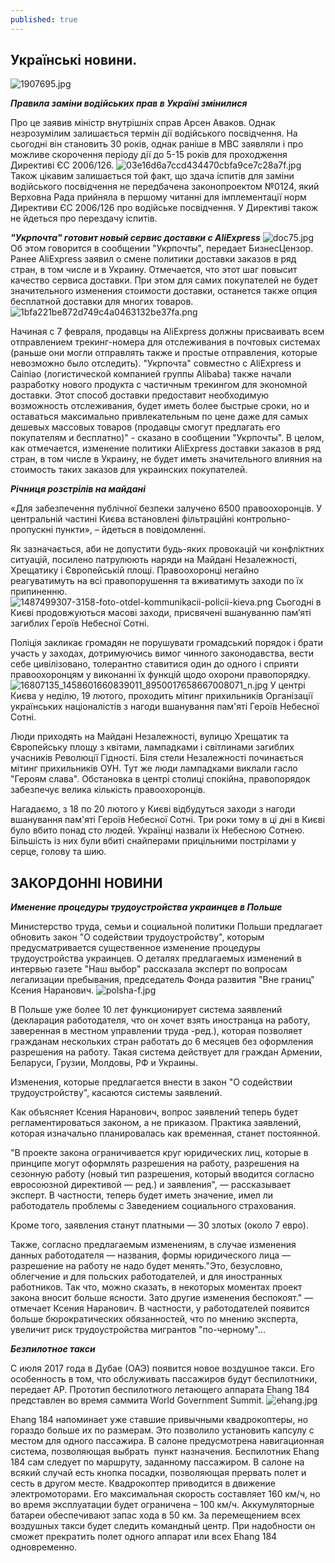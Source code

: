 ```yaml
---
published: true
---
```

## Украïнськi новини. 
![1907695.jpg]({{site.baseurl}}images/1907695.jpg)

**_Правила заміни водійських прав в Україні змінилися_** 

 
 Про  це заявив міністр внутрішніх справ Арсен Аваков. Однак незрозумілим залишається термін дії водійського посвідчення. На сьогодні він становить 30 років, однак раніше в МВС заявляли і про можливе скорочення періоду дії до 5-15 років для проходження Директиві ЄС 2006/126.
 ![03e16d6a7ccd434470cbfa9ce7c28a7f.jpg]({{site.baseurl}}images/03e16d6a7ccd434470cbfa9ce7c28a7f.jpg)
Також цікавим залишається той факт, що здача іспитів для заміни водійського посвідчення не передбачена законопроектом №0124, який Верховна Рада прийняла в першому читанні для імплементації норм Директиви ЄС 2006/126 про водійське посвідчення. У Директиві також не йдеться про перездачу іспитів.  

 **_"Укрпочта" готовит новый сервис доставки с AliExpress_**
 ![doc75.jpg]({{site.baseurl}}images/doc75.jpg)
 Об этом говорится в сообщении "Укрпочты", передает БизнесЦензор.
 Ранее AliExpress заявил о смене политики доставки заказов в ряд стран, в том числе и в Украину. Отмечается, что этот шаг повысит качество сервиса доставки. При этом для самих покупателей не будет значительного изменения стоимости доставки, останется также опция бесплатной доставки для многих товаров.
 ![1bfa221be872d749c4a0463132be37fa.png]({{site.baseurl}}images/1bfa221be872d749c4a0463132be37fa.png)

Начиная с 7 февраля, продавцы на AliExpress должны присваивать всем отправлением трекинг-номера для отслеживания в почтовых системах (раньше они могли отправлять также и простые отправления, которые невозможно было отследить).
"Укрпочта" совместно с AliExpress и Саіпіао (логистической компанией группы Alibaba) также начали разработку нового продукта с частичным трекингом для экономной доставки. Этот способ доставки предоставит необходимую возможность отслеживания, будет иметь более быстрые сроки, но и оставаться максимально привлекательным по цене даже для самых дешевых массовых товаров (продавцы смогут предлагать его покупателям и бесплатно)" - сказано в сообщении "Укрпочты".
В целом, как отмечается, изменение политики AliExpress доставки заказов в ряд стран, в том числе в Украину, не будет иметь значительного влияния на стоимость таких заказов для украинских покупателей. 
 
 _**Рiчниця розстрiлiв на майданi**_
 
«Для забезпечення публічної безпеки залучено 6500 правоохоронців. У центральній частині Києва встановлені фільтраційні контрольно-пропускні пункти», – йдеться в повідомленні.

Як зазначається, аби не допустити будь-яких провокацій чи конфліктних ситуацій, посилено патрулюють наряди на Майдані Незалежності, Хрещатику і Європейській площі. Правоохоронці негайно реагуватимуть на всі правопорушення та вживатимуть заходи по їх припиненню.
![1487499307-3158-foto-otdel-kommunikacii-policii-kieva.png]({{site.baseurl}}images/1487499307-3158-foto-otdel-kommunikacii-policii-kieva.png)
Сьогодні в Києві продовжуються масові заходи, присвячені вшануванню пам’яті загиблих Героїв Небесної Сотні.

Поліція закликає громадян не порушувати громадський порядок і брати участь у заходах, дотримуючись вимог чинного законодавства, вести себе цивілізовано, толерантно ставитися один до одного і сприяти правоохоронцям у виконанні їх функцій щодо охорони правопорядку.
![16807135_1458601660839011_8950017658667008071_n.jpg]({{site.baseurl}}images/16807135_1458601660839011_8950017658667008071_n.jpg)
У центрі Києва у неділю, 19 лютого, проходить мітинг прихильників Організації українських націоналістів з нагоди вшанування пам'яті Героїв Небесної Сотні.

Люди приходять на Майдані Незалежності, вулицю Хрещатик та Європейську площу з квітами, лампадками і світлинами загиблих учасників Революції Гідності.
Біля стели Незалежності починається мітинг прихильників ОУН. Тут же люди лампадками виклали гасло "Героям слава".
Обстановка в центрі столиці спокійна, правопорядок забезпечує велика кількість правоохоронців.

Нагадаємо, з 18 по 20 лютого у Києві відбудуться заходи з нагоди вшанування пам'яті Героїв Небесної Сотні. Три роки тому в ці дні в Києві було вбито понад сто людей. Українці назвали їх Небесною Сотнею. Більшість із них були вбиті снайперами прицільними пострілами у серце, голову та шию.

## ЗАКОРДОННI НОВИНИ

_**Именение процедуры трудоустройства украинцев в Польше**_

Министерство труда, семьи и социальной политики Польши предлагает обновить закон "О содействии трудоустройству", которым предусматривается существенное изменение процедуры трудоустройства украинцев.
О деталях предлагаемых изменений в интервью газете "Наш выбор" рассказала эксперт по вопросам легализации пребывания, председатель Фонда развития "Вне границ" Ксения Наранович.
![polsha-f.jpg]({{site.baseurl}}images/polsha-f.jpg)


В Польше уже более 10 лет функционирует система заявлений (декларация работодателя, что он хочет взять иностранца на работу, заверенная в местном управлении труда -ред.), которая позволяет гражданам нескольких стран работать до 6 месяцев без оформления разрешения на работу. Такая система действует для граждан Армении, Беларуси, Грузии, Молдовы, РФ и Украины.

Изменения, которые предлагается внести в закон "О содействии трудоустройству", касаются системы заявлений.

Как объясняет Ксения Наранович, вопрос заявлений теперь будет регламентироваться законом, а не приказом. Практика заявлений, которая изначально планировалась как временная, станет постоянной.

"В проекте закона ограничивается круг юридических лиц, которые в принципе могут оформлять разрешения на работу, разрешения на сезонную работу (новый тип разрешения, который вводится согласно евросоюзной директивой — ред.) и заявления", — рассказывает эксперт. В частности, теперь будет иметь значение, имел ли работодатель проблемы с Заведением социального страхования.

Кроме того, заявления станут платными — 30 злотых (около 7 евро).

Также, согласно предлагаемым изменениям, в случае изменения данных работодателя — названия, формы юридического лица — разрешение на работу не надо будет менять."Это, безусловно, облегчение и для польских работодателей, и для иностранных работников. Так что, можно сказать, в некоторых моментах проект закона вносит больше ясности. Зато другие изменения беспокоят." — отмечает Ксения Наранович.
В частности, у работодателей появится больше бюрократических обязанностей, что по мнению эксперта, увеличит риск трудоустройства мигрантов "по-черному"...  

_**Безпилотное такси**_ 

С июля 2017 года в Дубае (ОАЭ) появится новое воздушное такси. Его особенность в том, что обслуживать пассажиров будут беспилотники, передает AP. Прототип беспилотного летающего аппарата Ehang 184 представлен во время саммита World Government Summit.
![ehang.jpg]({{site.baseurl}}images/ehang.jpg)


Ehang 184 напоминает уже ставшие привычными квадрокоптеры, но гораздо больше их по размерам. Это позволило установить капсулу с местом для одного пассажира. В салоне предусмотрена навигационная система, позволяющая выбрать  пункт назначения. Беспилотник Ehang 184 сам следует по маршруту, заданному пассажиром. В салоне на всякий случай есть кнопка посадки, позволяющая прервать полет и сесть в другом месте. Квадрокоптер приводится в движение электромоторами. Его максимальная скорость составляет 160 км/ч, но во время эксплуатации будет ограничена – 100 км/ч. Аккумуляторные батареи обеспечивают запас хода в 50 км. За перемещением всех воздушных такси будет следить командный центр. При надобности он сможет прекратить полет одного аппарат или всех Ehang 184 одновременно.